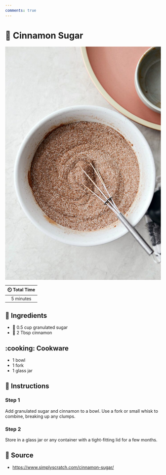 ```yaml
---
comments: true
---
```

# :candy: Cinnamon Sugar

![Cinnamon Sugar](../assets/images/cinnamon-sugar.jpg)

| :timer_clock: Total Time |
|:-----------------------: |
| 5 minutes |

## :salt: Ingredients

- :candy: 0.5 cup granulated sugar
- :custard: 2 Tbsp cinnamon

## :cooking: Cookware

- 1 bowl
- 1 fork
- 1 glass jar

## :pencil: Instructions

### Step 1

Add granulated sugar and cinnamon to a bowl. Use a fork or small whisk to combine, breaking up any clumps.

### Step 2

Store in a glass jar or any container with a tight-fitting lid for a few months.

## :link: Source

- <https://www.simplyscratch.com/cinnamon-sugar/>

